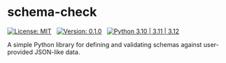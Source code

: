 schema-check
============

[![License: MIT](https://img.shields.io/badge/License-MIT-yellow.svg)](https://opensource.org/licenses/MIT)
&nbsp;
[![Version: 0.1.0](https://img.shields.io/badge/Version-0.1.0-green.svg)](https://github.com/glentner/schema-check)
&nbsp;
[![Python 3.10 | 3.11 | 3.12](https://img.shields.io/badge/Python-3.10%20%20|%203.11%20|%203.12-blue.svg)](https://www.python.org/downloads)

A simple Python library for defining and validating schemas against user-provided
JSON-like data.

